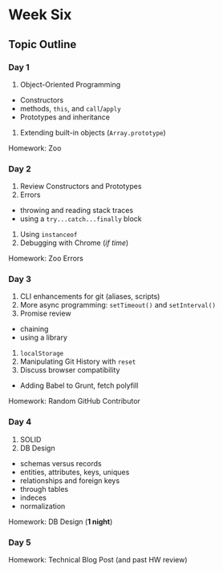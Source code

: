 # Week Six

## Topic Outline

### Day 1

1. Object-Oriented Programming
  * Constructors
  * methods, `this`, and `call`/`apply`
  * Prototypes and inheritance
1. Extending built-in objects (`Array.prototype`)

Homework: Zoo

### Day 2

1. Review Constructors and Prototypes
1. Errors
  * throwing and reading stack traces
  * using a `try...catch...finally` block
1. Using `instanceof`
1. Debugging with Chrome (_if time_)

Homework: Zoo Errors

### Day 3

1. CLI enhancements for git (aliases, scripts)
1. More async programming: `setTimeout()` and `setInterval()`
1. Promise review
  * chaining
  * using a library
1. `localStorage`
1. Manipulating Git History with `reset`
1. Discuss browser compatibility
  * Adding Babel to Grunt, fetch polyfill


Homework: Random GitHub Contributor

### Day 4

1. SOLID
1. DB Design
  * schemas versus records
  * entities, attributes, keys, uniques
  * relationships and foreign keys
  * through tables
  * indeces
  * normalization

Homework: DB Design (**1 night**)

### Day 5

Homework: Technical Blog Post (and past HW review)
